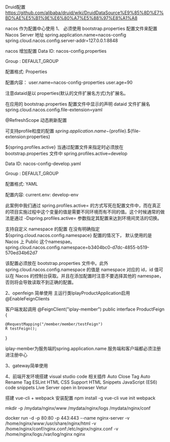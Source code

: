 
Druid配置
https://github.com/alibaba/druid/wiki/DruidDataSource%E9%85%8D%E7%BD%AE%E5%B1%9E%E6%80%A7%E5%88%97%E8%A1%A8


nacos 作为配置中心使用
1、 必须使用 bootstrap.properties 配置文件来配置Nacos Server 地址
spring.application.name=nacos-config
spring.cloud.nacos.config.server-addr=127.0.0.1:8848

nacos 增加配置
Data ID:    nacos-config.properties

Group  :    DEFAULT_GROUP

配置格式:    Properties

配置内容：   user.name=nacos-config-properties
            user.age=90
            
注意dataid是以 properties(默认的文件扩展名方式)为扩展名。



在应用的 bootstrap.properties 配置文件中显示的声明 dataid 文件扩展名
spring.cloud.nacos.config.file-extension=yaml

@RefreshScope 动态刷新配置



可支持profile粒度的配置
${spring.application.name}-${profile}.${file-extension:properties}

${spring.profiles.active} 当通过配置文件来指定时必须放在 bootstrap.properties 文件中
spring.profiles.active=develop

Data ID:        nacos-config-develop.yaml

Group  :        DEFAULT_GROUP

配置格式:        YAML

配置内容:        current.env: develop-env

此案例中我们通过 spring.profiles.active=<profilename> 的方式写死在配置文件中，而在真正的项目实施过程中这个变量的值是需要不同环境而有不同的值。这个时候通常的做法是通过 -Dspring.profiles.active=<profile> 参数指定其配置来达到环境间灵活的切换。

支持自定义 namespace 的配置
在没有明确指定 ${spring.cloud.nacos.config.namespace} 配置的情况下， 默认使用的是 Nacos 上 Public 这个namespae。
spring.cloud.nacos.config.namespace=b3404bc0-d7dc-4855-b519-570ed34b62d7

该配置必须放在 bootstrap.properties 文件中。此外 spring.cloud.nacos.config.namespace 的值是 namespace 对应的 id，id 值可以在 Nacos 的控制台获取。并且在添加配置时注意不要选择其他的 namespae，否则将会导致读取不到正确的配置。



2、openfeign 简单使用
主运行类IplayProductApplication启用@EnableFeignClients

客户端发起调用
@FeignClient("iplay-member")
public interface ProductFeign {

    @RequestMapping("/member/member/testFeign") 
    R testFeign();
}

iplay-member为服务端的spring.application.name
服务端和客户端都必须注册进注册中心


3、gateway简单使用



4、前端开发环境搭建
visual studio code 
相关插件
Auto Close Tag
Auto Rename Tag
ESLint
HTML CSS Support
HTML Snippets
JavaScript (ES6) code snippets
Live Server
open in browser
Vetur



搭建 vue-cli + webpack 安装配置
npm install -g vue-cli
vue init webpack


mkdir -p /mydata/nginx/www /mydata/nginx/logs /mydata/nginx/conf

docker run -d -p 80:80 -p 443:443 --name nginx-server -v /home/nginx/www:/usr/share/nginx/html 
-v /home/nginx/conf/nginx.conf:/etc/nginx/nginx.conf -v /home/nginx/logs:/var/log/nginx nginx


